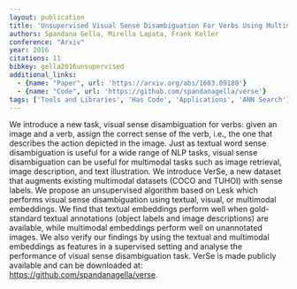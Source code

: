 ```yaml
---
layout: publication
title: 'Unsupervised Visual Sense Disambiguation For Verbs Using Multimodal Embeddings'
authors: Spandana Gella, Mirella Lapata, Frank Keller
conference: "Arxiv"
year: 2016
citations: 11
bibkey: gella2016unsupervised
additional_links:
  - {name: "Paper", url: 'https://arxiv.org/abs/1603.09188'}
  - {name: "Code", url: 'https://github.com/spandanagella/verse'}
tags: ['Tools and Libraries', 'Has Code', 'Applications', 'ANN Search']
---
```

We introduce a new task, visual sense disambiguation for verbs: given an
image and a verb, assign the correct sense of the verb, i.e., the one that
describes the action depicted in the image. Just as textual word sense
disambiguation is useful for a wide range of NLP tasks, visual sense
disambiguation can be useful for multimodal tasks such as image retrieval,
image description, and text illustration. We introduce VerSe, a new dataset
that augments existing multimodal datasets (COCO and TUHOI) with sense labels.
We propose an unsupervised algorithm based on Lesk which performs visual sense
disambiguation using textual, visual, or multimodal embeddings. We find that
textual embeddings perform well when gold-standard textual annotations (object
labels and image descriptions) are available, while multimodal embeddings
perform well on unannotated images. We also verify our findings by using the
textual and multimodal embeddings as features in a supervised setting and
analyse the performance of visual sense disambiguation task. VerSe is made
publicly available and can be downloaded at:
https://github.com/spandanagella/verse.
